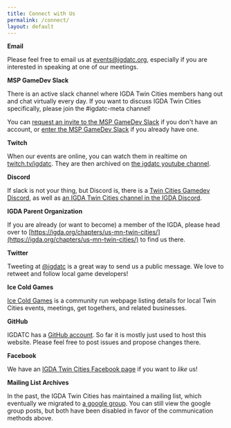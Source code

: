 ```yaml
---
title: Connect with Us
permalink: /connect/
layout: default
---
```


**Email**

Please feel free to email us at [events@igdatc.org](mailto:events@igdatc.org), especially if you are interested in speaking at one of our meetings.


**MSP GameDev Slack**

There is an active slack channel where IGDA Twin Cities members hang out and chat virtually every day. If you want to discuss IGDA Twin Cities specifically, please join the #igdatc-meta channel!

You can [request an invite to the MSP GameDev Slack](https://mspgamedevslack.herokuapp.com/) if you don't have an account, or [enter the MSP GameDev Slack](https://mspgamedev.slack.com/) if you already have one.


**Twitch**

When our events are online, you can watch them in realtime on [twitch.tv/igdatc](https://twitch.tv/igdatc). They are then archived on [the igdatc youtube channel](https://www.youtube.com/channel/UC24qSwLgzJU3D1dXNg8ZX-Q).


**Discord**

If slack is not your thing, but Discord is, there is a [Twin Cities Gamedev Discord](https://discord.gg/Q4uqaZe), as well as [an IGDA Twin Cities channel in the IGDA Discord](https://discord.gg/5gkpJRm).


**IGDA Parent Organization**

If you are already (or want to become) a member of the IGDA, please head over to [https://igda.org/chapters/us-mn-twin-cities/](https://igda.org/chapters/us-mn-twin-cities/) to find us there.


**Twitter**

Tweeting at [@igdatc](http://www.twitter.com/igdatc) is a great way to send us a public message. We love to retweet and follow local game developers!

<!-- a href="http://www.twitter.com/igdatc"><img src="/assets/img/twitter-32x32.png"></a -->


**Ice Cold Games**

[Ice Cold Games](https://icecold.games/) is a community run webpage listing details for local Twin Cities events, meetings, get togethers, and related businesses.


**GitHub**

IGDATC has a [GitHub account](https://github.com/igdatc). So far it is mostly just used to host this website. Please feel free to post issues and propose changes there.


**Facebook**

We have an [IGDA Twin Cities Facebook page](http://facebook.com/igdatc/) if you want to <em>like</em> us!

<!-- a href="http://www.facebook.com/IGDATC"><img src="/assets/img/facebook-32x32.png"></a -->


**Mailing List Archives**

In the past, the IGDA Twin Cities has maintained a mailing list, which eventually we migrated to [a google group](https://groups.google.com/d/forum/igda-tc). You can still view the google group posts, but both have been disabled in favor of the communication methods above.
